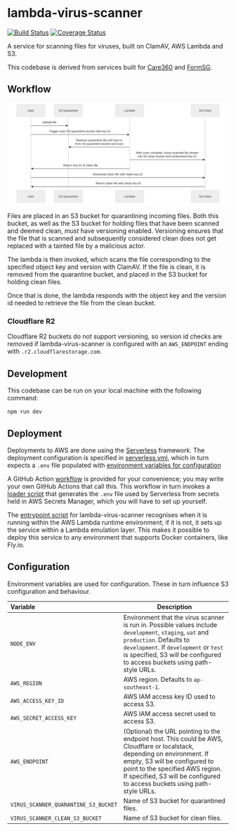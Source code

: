 # lambda-virus-scanner

[![Build Status](https://github.com/opengovsg/lambda-virus-scanner/actions/workflows/build.yml/badge.svg)](https://github.com/opengovsg/lambda-virus-scanner/actions/workflows/build.yml)
[![Coverage Status](https://coveralls.io/repos/github/opengovsg/lambda-virus-scanner/badge.svg?branch=main)](https://coveralls.io/github/opengovsg/lambda-virus-scanner?branch=main)


A service for scanning files for viruses, built on ClamAV, AWS Lambda and S3.

This codebase is derived from services built for 
[Care360](https://products.open.gov.sg/care360) and 
[FormSG](https://github.com/opengovsg/FormSG).

## Workflow

![Workflow Sequence Diagram](./docs/workflow-sequence.svg)

Files are placed in an S3 bucket for quarantining incoming files. Both this 
bucket, as well as the S3 bucket for holding files that have been scanned and 
deemed clean, *must* have versioning enabled. Versioning ensures that the file
that is scanned and subsequently considered clean does not get replaced with a 
tainted file by a malicious actor.

The lambda is then invoked, which scans the file corresponding to the specified
object key and version with ClamAV. If the file is clean, it is removed from 
the quarantine bucket, and placed in the S3 bucket for holding clean files.

Once that is done, the lambda responds with the object key and the version id 
needed to retrieve the file from the clean bucket.

### Cloudflare R2

Cloudflare R2 buckets do not support versioning, so version id checks are
removed if lambda-virus-scanner is configured with an `AWS_ENDPOINT` ending
with `.r2.cloudflarestorage.com`.

## Development

This codebase can be run on your local machine with the following command:

```
npm run dev
```

## Deployment

Deployments to AWS are done using the [Serverless](https://serverless.com) 
framework. The deployment configuration is specified in 
[serverless.yml](./serverless.yml), which in turn expects a `.env` file 
populated with [environment variables for configuration](#configuration)

A GitHub Action [workflow](./.github/workflows/deploy-aws.yml) is provided for 
your convenience; you may write your own GitHub Actions that call this. This 
workflow in turn invokes a [loader script](./scripts/envLoader.mjs) that 
generates the `.env` file used by Serverless from secrets held in AWS Secrets
Manager, which you will have to set up yourself.

The [entrypoint script](./entry.sh) for lambda-virus-scanner recognises when 
it is running within the AWS Lambda runtime environment; if it is not, it sets 
up the service within a Lambda emulation layer. This makes it possible to 
deploy this service to any environment that supports Docker containers, 
like Fly.io.

## Configuration

Environment variables are used for configuration. These 
in turn influence S3 configuration and behaviour.

| Variable | Description |
| :------- | ----------- |
| `NODE_ENV`                           | Environment that the virus scanner is run in. Possible values include `development`, `staging`, `uat` and `production`. Defaults to `development`. If `development` or `test` is specified, S3 will be configured to access buckets using path-style URLs. |
| `AWS_REGION`                         | AWS region. Defaults to `ap-southeast-1`. |
| `AWS_ACCESS_KEY_ID`                  | AWS IAM access key ID used to access S3. |
| `AWS_SECRET_ACCESS_KEY`              | AWS IAM access secret used to access S3. |
| `AWS_ENDPOINT`                       | (Optional) the URL pointing to the endpoint host. This could be AWS, Cloudflare or localstack, depending on environment. If empty, S3 will be configured to point to the specified AWS region. If specified, S3 will be configured to access buckets using path-style URLs. |
| `VIRUS_SCANNER_QUARANTINE_S3_BUCKET` | Name of S3 bucket for quarantined files. |
| `VIRUS_SCANNER_CLEAN_S3_BUCKET`      | Name of S3 bucket for clean files. |
